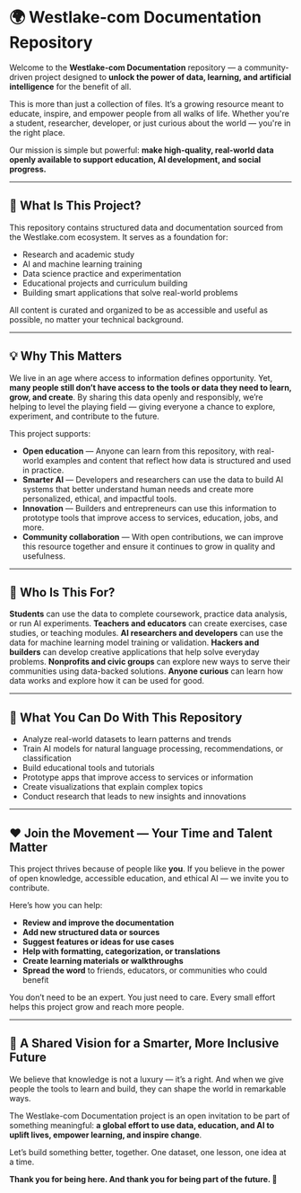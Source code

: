# 🌍 Westlake‑com Documentation Repository

Welcome to the **Westlake-com Documentation** repository — a community-driven project designed to **unlock the power of data, learning, and artificial intelligence** for the benefit of all.

This is more than just a collection of files. It’s a growing resource meant to educate, inspire, and empower people from all walks of life. Whether you're a student, researcher, developer, or just curious about the world — you're in the right place.

Our mission is simple but powerful: **make high-quality, real-world data openly available to support education, AI development, and social progress.**

---

## 📘 What Is This Project?

This repository contains structured data and documentation sourced from the Westlake.com ecosystem. It serves as a foundation for:

- Research and academic study
- AI and machine learning training
- Data science practice and experimentation
- Educational projects and curriculum building
- Building smart applications that solve real-world problems

All content is curated and organized to be as accessible and useful as possible, no matter your technical background.

---

## 💡 Why This Matters

We live in an age where access to information defines opportunity. Yet, **many people still don’t have access to the tools or data they need to learn, grow, and create**. By sharing this data openly and responsibly, we’re helping to level the playing field — giving everyone a chance to explore, experiment, and contribute to the future.

This project supports:

- **Open education** — Anyone can learn from this repository, with real-world examples and content that reflect how data is structured and used in practice.
- **Smarter AI** — Developers and researchers can use the data to build AI systems that better understand human needs and create more personalized, ethical, and impactful tools.
- **Innovation** — Builders and entrepreneurs can use this information to prototype tools that improve access to services, education, jobs, and more.
- **Community collaboration** — With open contributions, we can improve this resource together and ensure it continues to grow in quality and usefulness.

---

## 🌱 Who Is This For?

**Students** can use the data to complete coursework, practice data analysis, or run AI experiments.
**Teachers and educators** can create exercises, case studies, or teaching modules.
**AI researchers and developers** can use the data for machine learning model training or validation.
**Hackers and builders** can develop creative applications that help solve everyday problems.
**Nonprofits and civic groups** can explore new ways to serve their communities using data-backed solutions.
**Anyone curious** can learn how data works and explore how it can be used for good.

---

## 🧠 What You Can Do With This Repository

- Analyze real-world datasets to learn patterns and trends
- Train AI models for natural language processing, recommendations, or classification
- Build educational tools and tutorials
- Prototype apps that improve access to services or information
- Create visualizations that explain complex topics
- Conduct research that leads to new insights and innovations

---

## ❤️ Join the Movement — Your Time and Talent Matter

This project thrives because of people like **you**. If you believe in the power of open knowledge, accessible education, and ethical AI — we invite you to contribute.

Here’s how you can help:

- **Review and improve the documentation**
- **Add new structured data or sources**
- **Suggest features or ideas for use cases**
- **Help with formatting, categorization, or translations**
- **Create learning materials or walkthroughs**
- **Spread the word** to friends, educators, or communities who could benefit

You don’t need to be an expert. You just need to care. Every small effort helps this project grow and reach more people.

---

## 🤝 A Shared Vision for a Smarter, More Inclusive Future

We believe that knowledge is not a luxury — it’s a right. And when we give people the tools to learn and build, they can shape the world in remarkable ways.

The Westlake-com Documentation project is an open invitation to be part of something meaningful: **a global effort to use data, education, and AI to uplift lives, empower learning, and inspire change**.

Let’s build something better, together. One dataset, one lesson, one idea at a time.

**Thank you for being here. And thank you for being part of the future. 🚀**
